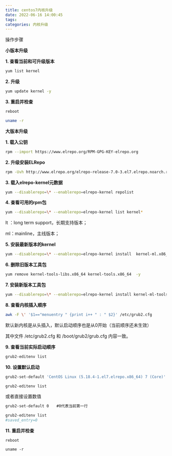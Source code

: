 ```yaml
---
title: centos7内核升级
date: 2022-06-16 14:00:45
tags:
categories: 内核升级
---
```


操作步骤

<!-- more -->

**小版本升级**

**1. 查看当前和可升级版本**

```bash
yum list kernel
```

**2. 升级**

```bash
yum update kernel -y 
```

**3. 重启并检查**

```bash
reboot 　

uname -r 
```

**大版本升级**

**1. 载入公钥**

```bash
rpm --import https://www.elrepo.org/RPM-GPG-KEY-elrepo.org
```

**2. 升级安装ELRepo**

```bash
rpm -Uvh http://www.elrepo.org/elrepo-release-7.0-3.el7.elrepo.noarch.rpm
```

**3. 载入elrepo-kernel元数据**

```bash
yum --disablerepo=\* --enablerepo=elrepo-kernel repolist
```

**4. 查看可用的rpm包**

```bash
yum --disablerepo=\* --enablerepo=elrepo-kernel list kernel*
```

lt ：long term support，长期支持版本；

ml：mainline，主线版本；

**5. 安装最新版本的kernel**

```bash
yum --disablerepo=\* --enablerepo=elrepo-kernel install  kernel-ml.x86_64  -y
```

**6. 删除旧版本工具包**

```bash
yum remove kernel-tools-libs.x86_64 kernel-tools.x86_64  -y
```

**7. 安装新版本工具包**

```bash
yum --disablerepo=\* --enablerepo=elrepo-kernel install kernel-ml-tools.x86_64  -y
```

**8. 查看内核插入顺序**

```bash
awk -F \' '$1=="menuentry " {print i++ " : " $2}' /etc/grub2.cfg
```

默认新内核是从头插入，默认启动顺序也是从0开始（当前顺序还未生效）

其中文件 /etc/grub2.cfg 和 /boot/grub2/grub.cfg 内容一致。

**9. 查看当前实际启动顺序**

```bash
grub2-editenv list
```

**10. 设置默认启动**

```bash
grub2-set-default 'CentOS Linux (5.18.4-1.el7.elrepo.x86_64) 7 (Core)'

grub2-editenv list
```

或者直接设置数值

```bash
grub2-set-default 0　　#0代表当前第一行

grub2-editenv list
#saved_entry=0
```

**11. 重启并检查**

```
reboot 

uname -r 
```

